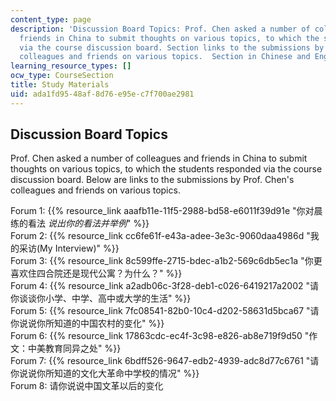 ```yaml
---
content_type: page
description: 'Discussion Board Topics: Prof. Chen asked a number of colleagues and
  friends in China to submit thoughts on various topics, to which the students responded
  via the course discussion board. Section links to the submissions by Prof. Chen''s
  colleagues and friends on various topics.  Section in Chinese and English.'
learning_resource_types: []
ocw_type: CourseSection
title: Study Materials
uid: ada1fd95-48af-8d76-e95e-c7f700ae2981
---
```


Discussion Board Topics
-----------------------

Prof. Chen asked a number of colleagues and friends in China to submit thoughts on various topics, to which the students responded via the course discussion board. Below are links to the submissions by Prof. Chen's colleagues and friends on various topics.

Forum 1: {{% resource_link aaafb11e-11f5-2988-bd58-e6011f39d91e "你对晨练的看法 _说出你的看法并举例_" %}}  
Forum 2: {{% resource_link cc6fe61f-e43a-adee-3e3c-9060daa4986d "我的采访(My Interview)" %}}  
Forum 3: {{% resource_link 8c599ffe-2715-bdec-a1b2-569c6db5ec1a "你更喜欢住四合院还是现代公寓？为什么？" %}}  
Forum 4: {{% resource_link a2adb06c-3f28-deb1-c026-6419217a2002 "请你谈谈你小学、中学、高中或大学的生活" %}}  
Forum 5: {{% resource_link 7fc08541-82b0-10c4-d202-58631d5bca67 "请你说说你所知道的中国农村的变化" %}}  
Forum 6: {{% resource_link 17863cdc-ec4f-3c98-e826-ab8e719f9d50 "作文：中美教育同异之处" %}}  
Forum 7: {{% resource_link 6bdff526-9647-edb2-4939-adc8d77c6761 "请你说说你所知道的文化大革命中学校的情况" %}}  
Forum 8: 请你说说中国文革以后的变化